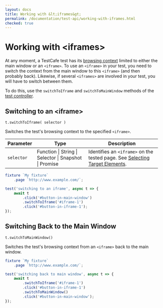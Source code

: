 ```yaml
---
layout: docs
title: Working with &lt;iframes&gt;
permalink: /documentation/test-api/working-with-iframes.html
checked: true
---
```

# Working with \<iframes\>

At any moment, a TestCafe test has its [browsing context](https://html.spec.whatwg.org/multipage/browsers.html#windows)
limited to either the main window or an `<iframe>`. To use an `<iframe>` in your test,
you need to switch the context from the main window to this `<iframe>` (and then probably back).
Likewise, if several `<iframes>` are involved in your test, you will have to switch between them.

To do this, use the `switchToIframe` and `switchToMainWindow` methods of the [test controller](test-code-structure.md#test-controller).

## Switching to an \<iframe\>

```text
t.switchToIframe( selector )
```

Switches the test's browsing context to the specified `<iframe>`.

Parameter  | Type                                              | Description
---------- | ------------------------------------------------- | -----------------------------------------------------------------------------------------------------------
`selector` | Function &#124; String &#124; Selector &#124; Snapshot &#124; Promise | Identifies an `<iframe>` on the tested page. See [Selecting Target Elements](actions/index.md#selecting-target-elements).

```js
fixture `My fixture`
    .page `http://www.example.com/`;

test('switching to an iframe', async t => {
    await t
        .click('#button-in-main-window')
        .switchToIframe('#iframe-1')
        .click('#button-in-iframe-1');
});
```

## Switching Back to the Main Window

```text
t.switchToMainWindow()
```

Switches the test's browsing context from an `<iframe>` back to the main window.

```js
fixture `My fixture`
    .page `http://www.example.com/`;

test('switching back to main window', async t => {
    await t
        .switchToIframe('#iframe-1')
        .click('#button-in-iframe-1')
        .switchToMainWindow()
        .click('#button-in-main-window');
});
```
